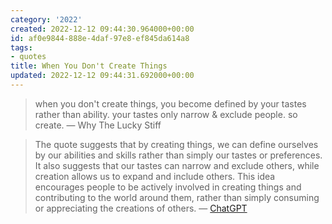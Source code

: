 ```yaml
---
category: '2022'
created: 2022-12-12 09:44:30.964000+00:00
id: af0e9844-888e-4daf-97e8-ef845da614a8
tags:
- quotes
title: When You Don't Create Things
updated: 2022-12-12 09:44:31.692000+00:00
---
```

   
> when you don't create things, you become defined by your tastes rather than ability. your tastes only narrow & exclude people. so create. — Why The Lucky Stiff   
   
> The quote suggests that by creating things, we can define ourselves by our abilities and skills rather than simply our tastes or preferences. It also suggests that our tastes can narrow and exclude others, while creation allows us to expand and include others. This idea encourages people to be actively involved in creating things and contributing to the world around them, rather than simply consuming or appreciating the creations of others. — [ChatGPT](../../devlog/ChatGPT.md)